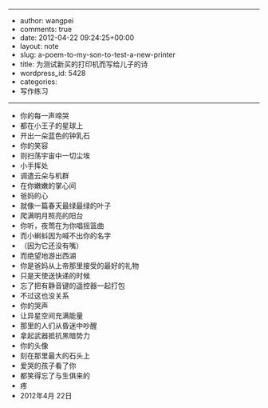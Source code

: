 - --
- author: wangpei
- comments: true
- date: 2012-04-22 09:24:25+00:00
- layout: note
- slug: a-poem-to-my-son-to-test-a-new-printer
- title: 为测试新买的打印机而写给儿子的诗
- wordpress_id: 5428
- categories:
- 写作练习
- --
- 你的每一声啼哭
- 都在小王子的星球上
- 开出一朵蓝色的钟乳石
- 你的笑容
- 则扫荡宇宙中一切尘埃
- 小手挥处
- 调遣云朵与机群
- 在你嫩嫩的掌心间
- 爸妈的心
- 就像一篇春天最绿最绿的叶子
- 爬满明月照亮的阳台
- 你听，夜莺在为你唱摇篮曲
- 而小蝌蚪因为喊不出你的名字
- （因为它还没有嘴）
- 而绝望地游出西湖
- 你是爸妈从上帝那里接受的最好的礼物
- 只是天使送快递的时候
- 忘了把有静音键的遥控器一起打包
- 不过这也没关系
- 你的哭声
- 让异星空间充满能量
- 那里的人们从昏迷中吵醒
- 拿起武器抵抗黑暗势力
- 你的头像
- 刻在那里最大的石头上
- 爱哭的孩子看了你
- 都笑得忘了与生俱来的
- 疼
- 2012年4月 22日

